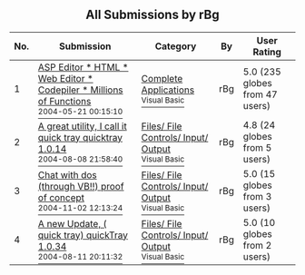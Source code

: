 ﻿<div align="center">

## All Submissions by rBg

</div>

No.  | Submission | Category | By   | User Rating
---- | ---------- | -------- | ---- | -----------
1 | [ASP Editor \* HTML \* Web Editor \* Codepiler \* Millions of Functions<br /><sup>2004-05-21 00:15:10</sup>](https://github.com/Planet-Source-Code/rbg-asp-editor-html-web-editor-codepiler-millions-of-functions__1-55112) | [Complete Applications<br /><sup>Visual Basic</sup>](../ByCategory/complete-applications__1-27.md) | rBg | 5.0 (235 globes from 47 users)
2 | [A great utility, I call it quick tray quicktray 1\.0\.14<br /><sup>2004-08-08 21:58:40</sup>](https://github.com/Planet-Source-Code/rbg-a-great-utility-i-call-it-quick-tray-quicktray-1-0-14__1-55455) | [Files/ File Controls/ Input/ Output<br /><sup>Visual Basic</sup>](../ByCategory/files-file-controls-input-output__1-3.md) | rBg | 4.8 (24 globes from 5 users)
3 | [Chat with dos \(through VB\!\!\)  proof of concept<br /><sup>2004-11-02 12:13:24</sup>](https://github.com/Planet-Source-Code/rbg-chat-with-dos-through-vb-proof-of-concept__1-57064) | [Files/ File Controls/ Input/ Output<br /><sup>Visual Basic</sup>](../ByCategory/files-file-controls-input-output__1-3.md) | rBg | 5.0 (15 globes from 3 users)
4 | [A new Update,  \( quick tray\) quickTray 1\.0\.34<br /><sup>2004-08-11 20:11:32</sup>](https://github.com/Planet-Source-Code/rbg-a-new-update-quick-tray-quicktray-1-0-34__1-55510) | [Files/ File Controls/ Input/ Output<br /><sup>Visual Basic</sup>](../ByCategory/files-file-controls-input-output__1-3.md) | rBg | 5.0 (10 globes from 2 users)
